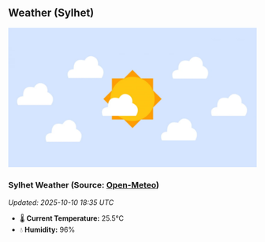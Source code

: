 ## Weather (Sylhet)
![](/weather.webp)
<!-- WEATHER-START -->
### Sylhet Weather (Source: [Open-Meteo](https://open-meteo.com))
_Updated: 2025-10-10 18:35 UTC_
* 🌡️ **Current Temperature:** 25.5°C
* 💧 **Humidity:** 96%
<!-- WEATHER-END -->






































































































